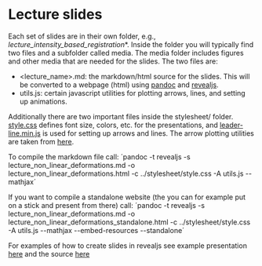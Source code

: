 # Lecture slides

Each set of slides are in their own folder, e.g., *lecture_intensity_based_registration**. Inside the folder you will typically find two files and a subfolder called media. The media folder includes figures and other media that are needed for the slides. The two files are:
- <lecture_name>.md: the markdown/html source for the slides. This will be converted to a webpage (html) using [pandoc](https://pandoc.org/) and [revealjs](https://revealjs.com/).
- utils.js: certain javascript utilities for plotting arrows, lines, and setting up animations.

Additionally there are two important files inside the stylesheet/ folder. [style.css](stylesheet/style.css) defines font size, colors, etc. for the presentations, and [leader-line.min.js](stylesheet/leader-line.min.js) is used for setting up arrows and lines. The arrow plotting utilities are taken from [here](https://github.com/anseki/leader-line). 

To compile the markdown file call:
´pandoc -t revealjs -s lecture_non_linear_deformations.md -o lecture_non_linear_deformations.html -c ../stylesheet/style.css -A utils.js --mathjax´

If you want to compile a standalone website (the you can for example put on a stick and present from there) call:
´pandoc -t revealjs -s lecture_non_linear_deformations.md -o lecture_non_linear_deformations_standalone.html -c ../stylesheet/style.css -A utils.js --mathjax --embed-resources --standalone´

For examples of how to create slides in revealjs see example presentation [here](https://revealjs.com/?demo) and the source [here](https://github.com/hakimel/reveal.js/blob/master/demo.html)

